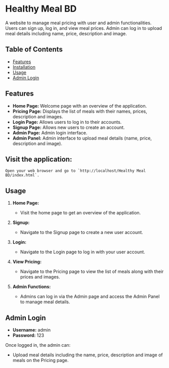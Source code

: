 # Healthy Meal BD

A website to manage meal pricing with user and admin functionalities. Users can sign up, log in, and view meal prices. Admin can log in to upload meal details including name, price, description and image.

## Table of Contents

- [Features](#features)
- [Installation](#installation)
- [Usage](#usage)
- [Admin Login](#admin-login)
  

## Features

- **Home Page:** Welcome page with an overview of the application.
- **Pricing Page:** Displays the list of meals with their names, prices, description and images.
- **Login Page:** Allows users to log in to their accounts.
- **Signup Page:** Allows new users to create an account.
- **Admin Page:** Admin login interface.
- **Admin Panel:** Admin interface to upload meal details (name, price, description and image).

## Visit the application:

    Open your web browser and go to `http://localhost/Healthy Meal BD/index.html`.

## Usage

1. **Home Page:**

   - Visit the home page to get an overview of the application.

2. **Signup:**

   - Navigate to the Signup page to create a new user account.

3. **Login:**

   - Navigate to the Login page to log in with your user account.

4. **View Pricing:**

   - Navigate to the Pricing page to view the list of meals along with their prices and images.

5. **Admin Functions:**

   - Admins can log in via the Admin page and access the Admin Panel to manage meal details.

## Admin Login

- **Username:** admin
- **Password:** 123

Once logged in, the admin can:
- Upload meal details including the name, price, description and image of meals on the Pricing page.


